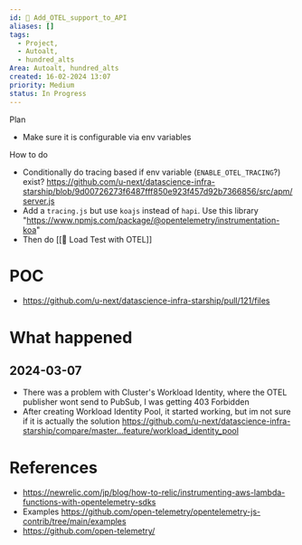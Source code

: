 ```yaml
---
id: 🎯 Add_OTEL_support_to_API
aliases: []
tags:
  - Project,
  - Autoalt,
  - hundred_alts
Area: Autoalt, hundred_alts
created: 16-02-2024 13:07
priority: Medium
status: In Progress
---
```


Plan
* Make sure it is configurable via env variables

How to do
* Conditionally do tracing based if env variable (`ENABLE_OTEL_TRACING`?) exist? https://github.com/u-next/datascience-infra-starship/blob/9d00726273f6487fff850e923f457d92b7366856/src/apm/server.js
* Add a `tracing.js` but use `koajs` instead of `hapi`. Use this library "https://www.npmjs.com/package/@opentelemetry/instrumentation-koa"
* Then do [[🎯 Load Test with OTEL]]

# POC
* https://github.com/u-next/datascience-infra-starship/pull/121/files

# What happened

## 2024-03-07
* There was a problem with Cluster's Workload Identity, where the OTEL publisher wont send to PubSub, I was getting 403 Forbidden
 * After creating Workload Identity Pool, it started working, but im not sure if it is actually the solution https://github.com/u-next/datascience-infra-starship/compare/master...feature/workload_identity_pool
 

# References
* https://newrelic.com/jp/blog/how-to-relic/instrumenting-aws-lambda-functions-with-opentelemetry-sdks
* Examples https://github.com/open-telemetry/opentelemetry-js-contrib/tree/main/examples
* https://github.com/open-telemetry/
